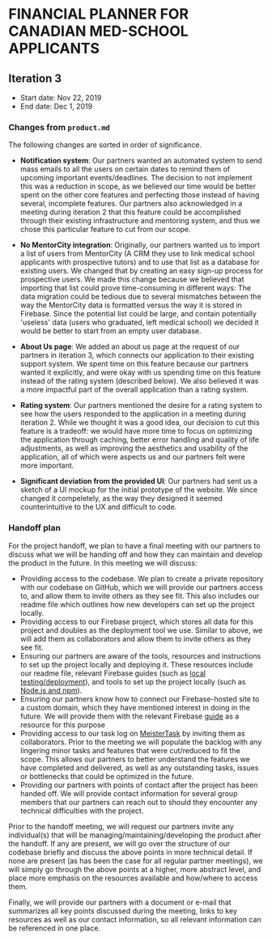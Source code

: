 # FINANCIAL PLANNER FOR CANADIAN MED-SCHOOL APPLICANTS

## Iteration 3

- Start date: Nov 22, 2019
- End date: Dec 1, 2019

### Changes from `product.md`

The following changes are sorted in order of significance.

- **Notification system**:
  Our partners wanted an automated system to send mass emails to all the users on certain dates to remind them of upcoming important events/deadlines.
  The decision to not implement this was a reduction in scope, as we believed our time would be better spent on the other core features and perfecting those instead of having several, incomplete features. Our partners also acknowledged in a meeting during iteration 2 that this feature could be accomplished through their existing infrastructure and mentoring system,
  and thus we chose this particular feature to cut from our scope.

- **No MentorCity integration**:
  Originally, our partners wanted us to import a list of users from MentorCity (A CRM they use to link medical school applicants with prospective tutors)
  and to use that list as a database for existing users. We changed that by creating an easy sign-up process for prospective users.
  We made this change because we believed that importing that list could prove time-consuming in different ways: The data migration could be tedious due to several mismatches between the way the MentorCity data is formatted versus the way it is stored in Firebase. Since the potential list could be large, and
  contain potentially 'useless' data (users who graduated, left medical school) we decided it would be better to start from an empty user database.

- **About Us page**:
  We added an about us page at the request of our partners in iteration 3, which connects our application to their existing support system. We spent time on this feature because our partners wanted it explicitly, and were okay with us spending time on this feature instead of the rating
  system (described below). We also believed it was a more impactful part of the overall application than a rating system.

- **Rating system**:
  Our partners mentioned the desire for a rating system to see how the users responded to the application in a meeting during iteration 2. While we thought it was a good idea, our decision to cut this feature is a tradeoff: we would have more time to focus on optimizing the application through caching, better error handling and quality of life adjustments, as well as improving the aesthetics and usability of the application, all of which were aspects us and our partners felt
  were more important. 

- **Significant deviation from the provided UI**:
  Our partners had sent us a sketch of a UI mockup for the initial prototype of the website. We since changed it compeletely, as the way they designed
  it seemed counterintuitive to the UX and difficult to code.

### Handoff plan

For the project handoff, we plan to have a final meeting with our partners to discuss what we will
be handing off and how they can maintain and develop the product in the future. In this meeting we will discuss:

- Providing access to the codebase. We plan to create a private repository with our codebase on
  GitHub, which we will provide our partners access to, and allow them to invite others as they see
  fit. This also includes our readme file which outlines how new developers can set up the project locally.
- Providing access to our Firebase project, which stores all data for this project and doubles
  as the deployment tool we use. Similar to above, we will add them as collaborators and allow them
  to invite others as they see fit.
- Ensuring our partners are aware of the tools, resources and instructions to set up the project locally and deploying it. These resources include our readme file, relevant Firebase guides (such as [local testing/deployment](https://firebase.google.com/docs/hosting/deploying)), and tools to set up the project locally (such as [Node.js and npm](https://nodejs.org/en/)).
- Ensuring our partners know how to connect our Firebase-hosted site to a custom domain, which
  they have mentioned interest in doing in the future. We will provide them with the relevant Firebase
  [guide](https://firebase.google.com/docs/hosting/custom-domain) as a resource for this purpose
- Providing access to our task log on [MeisterTask](https://www.meistertask.com/app/project/bAdrMRN9/csc301) by inviting them as collaborators. Prior to the meeting we will populate the backlog with any lingering minor tasks and features that were cut/reduced to fit the scope. This allows our partners to better understand the features we have completed and delivered, as well as any outstanding tasks, issues or bottlenecks that could be optimized in the future.
- Providing our partners with points of contact after the project has been handed off. We will provide contact information for several group members that our partners can reach out to should
  they encounter any technical difficulties with the project.

Prior to the handoff meeting, we will request our partners invite any individual(s) that will
be managing/maintaining/developing the product after the handoff. If any are present, we will
go over the structure of our codebase briefly and discuss the above points in more technical detail.
If none are present (as has been the case for all regular partner meetings), we will simply go through the above points at a higher, more abstract level, and place more emphasis on the resources
available and how/where to access them.

Finally, we will provide our partners with a document or e-mail that summarizes all key points discussed during the meeting, links to key resources as well as our contact information, so all
relevant information can be referenced in one place.
